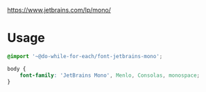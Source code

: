 https://www.jetbrains.com/lp/mono/

# Usage

```css
@import '~@do-while-for-each/font-jetbrains-mono';

body {
    font-family: 'JetBrains Mono', Menlo, Consolas, monospace;
}
```
